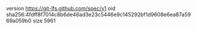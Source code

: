 version https://git-lfs.github.com/spec/v1
oid sha256:4fdff8f7014c8b6de46ad3e23c5446e9c145292bf1d9608e6ea87a5969a059b0
size 5961
